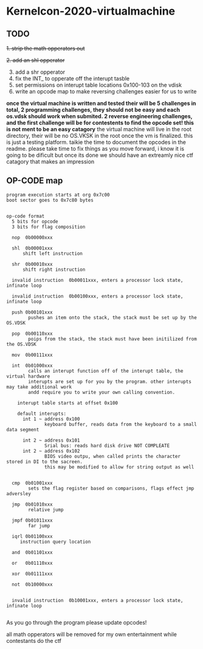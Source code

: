 # Kernelcon-2020-virtualmachine

## TODO

~~1. strip the math opperators out~~

~~2. add an shl opperator~~

3. add a shr opperator
4. fix the INT_ to opperate off the interupt tasble
5. set permissions on interupt table locations 0x100-103 on the vdisk
6. write an opcode map to make reversing challenges easier for us to write

**once the virtual machine is written and tested their will be 5 challenges in total, 2 programming challenges, they should not be easy and each os.vdsk should work when submited. 2 reverse engineering challenges, and the first challenge will be for contestents to find the opcode set! this is not ment to be an easy catagory**
the virtual machine will live in the root directory,
their will be no OS.VKSK in the root once the vm is finalized. this is just a testing platform.
taikie the time to document the opcodes in the readme. please take time to fix things as you move forward, i know it is going to be dificult but once its done we should have an extreamly nice ctf catagory that makes an impression

## OP-CODE map
~~~~
program execution starts at org 0x7c00 
boot sector goes to 0x7c80 bytes 

    
op-code format
  5 bits for opcode
  3 bits for flag composition
  
  nop  0b00000xxx
  
  shl  0b00001xxx
      shift left instruction
        
  shr  0b00010xxx 
      shift right instruction
        
  invalid instruction  0b00011xxx, enters a processor lock state, infinate loop
       
  invalid instruction  0b00100xxx, enters a processor lock state, infinate loop
           
  push 0b00101xxx 
        pushes an item onto the stack, the stack must be set up by the OS.VDSK
        
  pop  0b00110xxx
        poips from the stack, the stack must have been initilized from the OS.VDSK 
  
  mov  0b00111xxx
  
  int  0b01000xxx 
        calls an interupt function off of the interupt table, the virtual hardware 
        interupts are set up for you by the program. other interupts may take additional work
        andd require you to write your own calling convention.
    
    interupt table starts at offset 0x100
    
    default interupts:
      int 1 ~ address 0x100
              keyboard buffer, reads data from the keyboard to a small data segment 

      int 2 ~ address 0x101 
              Srial bus: reads hard disk drive NOT COMPLEATE
      int 2 ~ address 0x102
              BIOS video outpu, when called prints the character stored in DI to the sacreen.
              this may be modified to allow for string output as well 

  
  cmp  0b01001xxx
        sets the flag register based on comparisons, flags effect jmp adversley
        
  jmp  0b01010xxx
        relative jump
    
  jmpf 0b01011xxx
        far jump
        
  iqrl 0b01100xxx
     instruction query location
     
  and  0b01101xxx
        
  or   0b01110xxx
  
  xor  0b01111xxx
  
  not  0b10000xxx
  
  
  invalid instruction  0b10001xxx, enters a processor lock state, infinate loop
          
  ~~~~ 
  
  As you go through the program please update opcodes!
  
  all math opperators will be removed for my own entertainment while contestants do the ctf 
